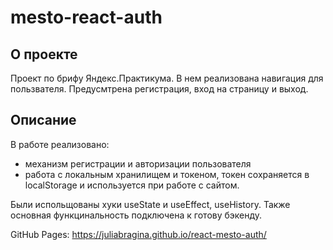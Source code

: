 # mesto-react-auth

## О проекте
Проект по брифу Яндекс.Практикума. В нем реализована навигация для пользвателя.
Предусмтрена регистрация, вход на страницу и выход. 

## Описание 

В работе реализовано: 
- механизм регистрации и авторизации пользователя
- работа с локальным хранилищем и токеном, токен сохраняется в localStorage и используется при работе с сайтом.

Были испольщованы хуки useState и useEffect, useHistory.
Также основная функцинальность подключена к готову бэкенду.

GitHub Pages:
https://juliabragina.github.io/react-mesto-auth/

